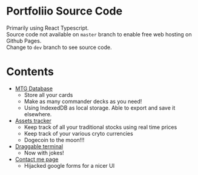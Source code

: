 # Portfoliio Source Code
Primarily using React Typescript.  
Source code not available on `master` branch to enable free web hosting on Github Pages.  
Change to `dev` branch to see source code.  

# Contents
- [MTG Database](https://shermanleejm.github.io/#/mtgdb)
  - Store all your cards
  - Make as many commander decks as you need!
  - Using IndexedDB as local storage. Able to export and save it elsewhere.
- [Assets tracker](https://shermanleejm.github.io/#/assettracker)
  - Keep track of all your traditional stocks using real time prices
  - Keep track of your various cryto currencies
  - Dogecoin to the moon!!!
- [Draggable terminal](https://shermanleejm.github.io/#/terminal)
  - Now with jokes!
- [Contact me page](https://shermanleejm.github.io/#/contactme)
  - Hijacked google forms for a nicer UI
